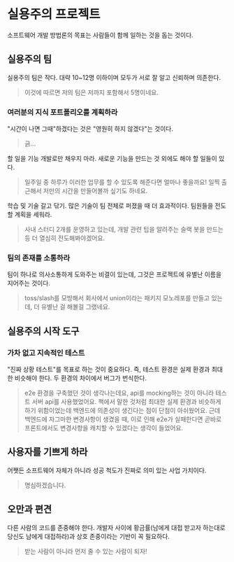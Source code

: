 # 실용주의 프로젝트

소프트웨어 개발 방법론의 목표는 사람들이 함께 일하는 것을 돕는 것이다.

## 실용주의 팀

실용주의 팀은 작다. 대략 10~12명 이하이며 모두가 서로 잘 알고 신뢰하며 의존한다.

> 이것에 따르면 저의 팀은 저까지 포함해서 5명이네요.

### 여러분의 지식 포트폴리오를 계획하라

"시간이 나면 그때"하겠다는 것은 "영원히 하지 않겠다"는 것이다.

> 긁...

할 일을 기능 개발로만 채우지 마라. 새로운 기능을 만드는 것 외에도 해야 할 일들이 있다.

> 일주일 중 하루가 이러한 업무를 할 수 있도록 해준다면 얼마나 좋을까요! 일찍 출근해서 저만의 시간을 만들어볼까 싶기도 하네요.

학습 및 기술 갈고 닦기. 많은 기술이 팀 전체로 퍼졌을 때 더 효과적이다. 팀원들을 전도할 계획을 세워라.

> 사내 스터디 2개를 운영하고 있는데, 개발 관련 팁을 알려주는 슬랙 봇을 만드는 등 더 열심히 전도해봐야겠어요.

### 팀의 존재를 소통하라

팀이 하나로 의사소통하게 도와주는 비결이 있는데, 그것은 프로젝트에 유별난 이름을 지어주는 것이다.

> toss/slash를 모방해서 회사에서 union이라는 패키지 모노레포를 만들고 있는데, 더 유별난 걸 해볼걸 그랬네요.

## 실용주의 시작 도구

### 가차 없고 지속적인 테스트

"진짜 상황 테스트"를 목표로 하는 것이 중요하다. 즉, 테스트 환경은 실제 환경과 최대한 비슷해야 한다. 두 환경의 차이에서 버그가 번식한다.

> e2e 환경을 구축했던 것이 생각나는데요, api를 mocking하는 것이 아니라 테스트 서버 api를 사용했었어요. 책에서 말한 것처럼 최대한 실제 환경과 비슷하게 하기 위함이었는데 백엔드에 의존성이 생긴다는 점이 단점이 아쉬웠어요. 근데 백엔드에 자그마한 변경사항이 생겼을 때, 이로 인해 e2e가 실패한다면 곧바로 프론트에서도 변경사항을 캐치할 수 있겠다는 생각이 들었어요.

## 사용자를 기쁘게 하라

어쨋든 소프트웨어 자체가 아니라 성공 척도가 진짜로 의미 있는 사업 가치이다.

> 명심하겠습니다.

## 오만과 편견

다른 사람의 코드를 존중해야 한다. 개발자 사이에 황금률(남에게 대접 받고자 하는대로 당신도 남에게 대접하라)과 상호 존중이라는 기반이 꼭 필요하다.

> 받는 사람이 아니라 먼저 줄 수 있는 사람이 되자!
